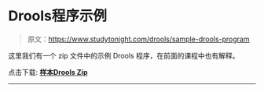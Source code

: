 # Drools程序示例

> 原文：<https://www.studytonight.com/drools/sample-drools-program>

这里我们有一个 zip 文件中的示例 Drools 程序，在前面的课程中也有解释。

点击下载: [**样本Drools Zip**](resource/SampleDrools.zip)

* * *
